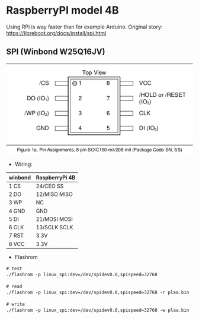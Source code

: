 # RaspberryPI model 4B
Using RPi is way faster than for example Arduino. Original story: https://libreboot.org/docs/install/spi.html

## SPI (Winbond W25Q16JV)

![w25q16jv.png](images/w25q16jv.png)

* Wiring:

 | winbond  | RaspberryPi 4B |
 |---|---|
 | 1  CS | 24/CEO   SS |
 | 2  DO | 12/MISO MISO |
 | 3  WP | NC |
 | 4 GND | GND |
 | 5  DI | 21/MOSI MOSI |
 | 6 CLK | 13/SCLK  SCLK |
 | 7 RST | 3.3V |
 | 8 VCC | 3.3V |

* Flashrom
 
```
# test
./flashrom -p linux_spi:dev=/dev/spidev0.0,spispeed=32768

# read
./flashrom -p linux_spi:dev=/dev/spidev0.0,spispeed=32768 -r plaa.bin

# write
./flashrom -p linux_spi:dev=/dev/spidev0.0,spispeed=32768 -w plaa.bin
```



